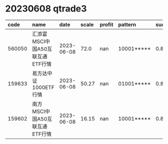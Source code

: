 
# 20230608 qtrade3
 | code | name | date | scale | profit | pattern | success_rate | success_cnt | fund_cnt | 
 | :----- | :----- | :----- | :----- | :----- | :----- | :----- | :----- | :----- | 
 | 560050 | 汇添富MSCI中国A50互联互通ETF行情 | 2023-06-08 | 72.0 | nan | 10001***** | 0.8461538461538461 | 11 | 13 | 
 | 159633 | 易方达中证1000ETF行情 | 2023-06-08 | 50.27 | nan | 01001***** | 0.8333333333333334 | 10 | 12 | 
 | 159602 | 南方MSCI中国A50互联互通ETF行情 | 2023-06-08 | 16.15 | nan | 10001***** | 0.8666666666666667 | 13 | 15 | 
